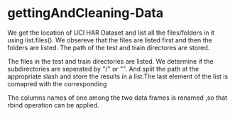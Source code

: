 # gettingAndCleaning-Data

We get the location of UCI HAR Dataset and list all the files/folders in it using list.files().
We obsereve that the files are listed first and then the folders are listed. The path of the test and train directores are stored.

The files in the test and train directories are listed. We determine if the subdirectories are seperated by "/" or "\".
And split the path at the appropriate slash and store the results in a list.The last element of the list is comapred with the corresponding 




The columns names of one among the two data frames is renamed ,so that rbind operation can be applied.
